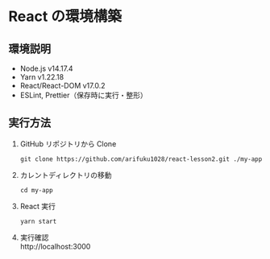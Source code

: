 # React の環境構築

## 環境説明

- Node.js v14.17.4
- Yarn v1.22.18
- React/React-DOM v17.0.2
- ESLint, Prettier（保存時に実行・整形）

## 実行方法

1. GitHub リポジトリから Clone
   ```
   git clone https://github.com/arifuku1028/react-lesson2.git ./my-app
   ```
2. カレントディレクトリの移動
   ```
   cd my-app
   ```
3. React 実行
   ```
   yarn start
   ```
4. 実行確認  
   http://localhost:3000
